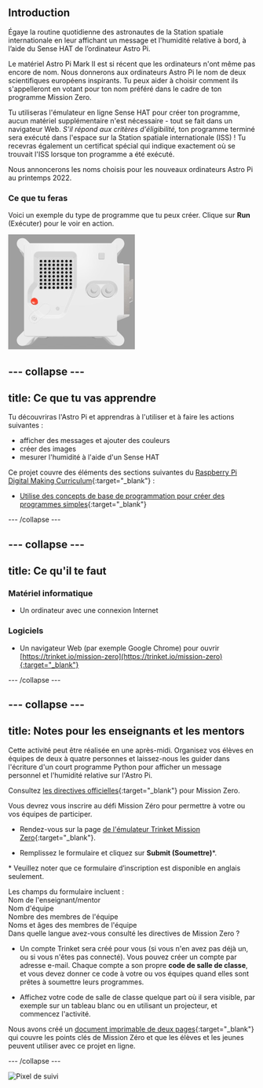 ## Introduction

Égaye la routine quotidienne des astronautes de la Station spatiale internationale en leur affichant un message et l'humidité relative à bord, à l’aide du Sense HAT de l’ordinateur Astro Pi.

Le matériel Astro Pi Mark II est si récent que les ordinateurs n'ont même pas encore de nom. Nous donnerons aux ordinateurs Astro Pi le nom de deux scientifiques européens inspirants. Tu peux aider à choisir comment ils s'appelleront en votant pour ton nom préféré dans le cadre de ton programme Mission Zero.

Tu utiliseras l'émulateur en ligne Sense HAT pour créer ton programme, aucun matériel supplémentaire n'est nécessaire - tout se fait dans un navigateur Web. *S'il répond aux critères d'éligibilité,* ton programme terminé sera exécuté dans l'espace sur la Station spatiale internationale (ISS) ! Tu recevras également un certificat spécial qui indique exactement où se trouvait l'ISS lorsque ton programme a été exécuté.

Nous annoncerons les noms choisis pour les nouveaux ordinateurs Astro Pi au printemps 2022.

### Ce que tu feras

Voici un exemple du type de programme que tu peux créer. Clique sur **Run** (Exécuter) pour le voir en action.

![L'émulateur Trinket Sense HAT exécutant un exemple de programme qui fait défiler la valeur d'humidité sur la matrice LED, puis affiche une image d'un poisson](images/M0_4.gif)

--- collapse ---
---
title: Ce que tu vas apprendre
---

Tu découvriras l'Astro Pi et apprendras à l'utiliser et à faire les actions suivantes :
+ afficher des messages et ajouter des couleurs
+ créer des images
+ mesurer l'humidité à l'aide d'un Sense HAT

Ce projet couvre des éléments des sections suivantes du [Raspberry Pi Digital Making Curriculum](http://rpf.io/curriculum){:target="_blank"} :

+ [Utilise des concepts de base de programmation pour créer des programmes simples](https://curriculum.raspberrypi.org/programming/creator/){:target="_blank"}

--- /collapse ---

--- collapse ---
---
title: Ce qu'il te faut
---

### Matériel informatique

+ Un ordinateur avec une connexion Internet

### Logiciels

+ Un navigateur Web (par exemple Google Chrome) pour ouvrir [https://trinket.io/mission-zero](https://trinket.io/mission-zero){:target="_blank"}

--- /collapse ---

--- collapse ---
---
title: Notes pour les enseignants et les mentors
---

Cette activité peut être réalisée en une après-midi. Organisez vos élèves en équipes de deux à quatre personnes et laissez-nous les guider dans l'écriture d'un court programme Python pour afficher un message personnel et l'humidité relative sur l'Astro Pi.

Consultez [les directives officielles](https://astro-pi.org/media/mission-zero-guidelines/Astro_Pi_Mission_Zero_Guidelines_2021_22-fr.pdf){:target="_blank"} pour Mission Zero.

Vous devrez vous inscrire au défi Mission Zéro pour permettre à votre ou vos équipes de participer.

+ Rendez-vous sur la page [de l'émulateur Trinket Mission Zero](https://trinket.io/mission-zero){:target="_blank"}.

+ Remplissez le formulaire et cliquez sur **Submit (Soumettre)**\*.

\* Veuillez noter que ce formulaire d’inscription est disponible en anglais seulement.

Les champs du formulaire incluent :  
Nom de l'enseignant/mentor    
Nom d'équipe  
Nombre des membres de l'équipe  
Noms et âges des membres de l'équipe  
Dans quelle langue avez-vous consulté les directives de Mission Zero ?

+ Un compte Trinket sera créé pour vous (si vous n'en avez pas déjà un, ou si vous n'êtes pas connecté). Vous pouvez créer un compte par adresse e-mail. Chaque compte a son propre **code de salle de classe**, et vous devez donner ce code à votre ou vos équipes quand elles sont prêtes à soumettre leurs programmes.

+ Affichez votre code de salle de classe quelque part où il sera visible, par exemple sur un tableau blanc ou en utilisant un projecteur, et commencez l'activité.

 Nous avons créé un [document imprimable de deux pages](http://rpf.io/mz-printout){:target="_blank"} qui couvre les points clés de Mission Zéro et que les élèves et les jeunes peuvent utiliser avec ce projet en ligne.

--- /collapse ---

![Pixel de suivi](https://code.org/api/hour/begin_raspberrypi_astropi.png)

